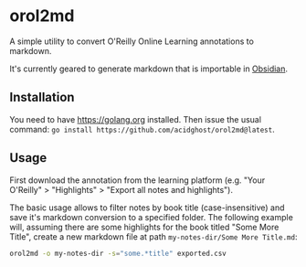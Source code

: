 # orol2md

A simple utility to convert O'Reilly Online Learning annotations to markdown.

It's currently geared to generate markdown that is importable in [Obsidian](https://obsidian.md).

## Installation

You need to have https://golang.org installed. Then issue the usual command: `go install https://github.com/acidghost/orol2md@latest`.

## Usage

First download the annotation from the learning platform (e.g. "Your O'Reilly" > "Highlights" > "Export all notes and highlights").

The basic usage allows to filter notes by book title (case-insensitive) and save it's markdown conversion to a specified folder.
The following example will, assuming there are some highlights for the book titled "Some More Title", create a new markdown file
at path `my-notes-dir/Some More Title.md`:

```sh
orol2md -o my-notes-dir -s="some.*title" exported.csv
```
